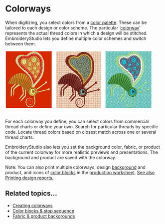 # Colorways

When digitizing, you select colors from a [color palette](../../glossary/glossary). These can be tailored to each design or color scheme. The particular ‘[colorway](../../glossary/glossary)’ represents the actual thread colors in which a design will be stitched. EmbroideryStudio lets you define multiple color schemes and switch between them.

![colorways00001.png](assets/colorways00001.png)

For each colorway you define, you can select colors from commercial thread charts or define your own. Search for particular threads by specific code. Locate thread colors based on closest match across one or several thread charts.

EmbroideryStudio also lets you set the background color, fabric, or product of the current colorway for more realistic previews and presentations. The background and product are saved with the colorway.

Note: You can also print multiple colorways, design [background](../../glossary/glossary) and product, and icons of [color blocks](../../glossary/glossary) in the [production worksheet](../../glossary/glossary). [See also Printing design reports.](../../Production/reports/Printing_design_reports)

## Related topics...

- [Creating colorways](Creating_colorways)
- [Color blocks & stop sequence](Color_blocks_stop_sequence)
- [Fabric & product backgrounds](Fabric_product_backgrounds)
